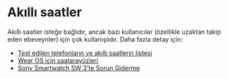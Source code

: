 # Akıllı saatler

Akıllı saatler isteğe bağlıdır, ancak bazı kullanıcılar (özellikle uzaktan takip eden ebeveynler) için çok kullanışlıdır. Daha fazla detay için:

- [Test edilen telefonların ve akıllı saatlerin listesi](../Getting-Started/Phones.md)
- [Wear OS için saatarayüzleri](../Configuration/Watchfaces.md)
- [Sony Smartwatch SW 3'te Sorun Giderme](../Usage/SonySW3.rst)
